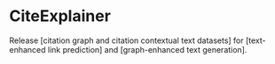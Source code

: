 # CiteExplainer
Release [citation graph and citation contextual text datasets] for [text-enhanced link prediction] and [graph-enhanced text generation].
